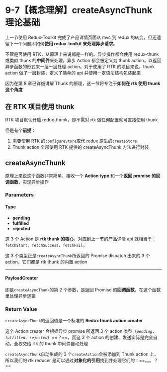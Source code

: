 # 9-7【概念理解】createAsyncThunk 理论基础

上一节使用 Redux-Toolkit 完成了产品详情页面从 mvc 到 redux 的转变，但还遗留下一个问题即如何**使用 redux-toolkit 来处理异步请求**。

不管是否使用 RTK，从原理上来说都是一样的。异步操作都会使用 redux-thunk 或类似 thunk 的**中间件**来处理，异步 Action 都会被定义为 thunk action，以返回异步函数的形式来一层一层处理 action。对于使用了 RTK 的项目来说，thunk action 做了一层封装，定义了简单的 api 并使用一定语法结构包装起来

因为在第 8 章已详细讲解 Thunk 的原理，这一节将专注于**如何在 rtk 使用 thunk 这个角度**



## 在 RTK 项目使用 thunk

RTK 项目默认开启 redux-thunk，即不需对 rtk 做任何配置就可直接使用 thunk

但是有个**前提**：

1. 需要使用 RTK 的`configureStore`取代 redux 原生的`createStore`
2. Thunk action 全部使用 RTK 提供的 createAsyncThunk 方法进行封装



## createAsyncThunk

原理上来说这个函数非常简单，接收一个 **Action type** 和一个**返回 promise 的回调函数**，实现异步操作

### Parameters

#### Type

+ **pending**
+ **fulfilled**
+ **rejected**

这 3 个 Action 是 **rtk thunk 的核心**，对应到上一节的产品详情 api 就相当于：`fetchStart`、`fetchSuccess`、`fetchFail`。

这 3 个类型正是`createAsyncThunk`所返回的 Promise dispatch 出来的 3 个 action，它们都是 rtk thunk 的内置 action

<hr>

#### PayloadCreater

即是`createAsyncThunk`的第 2 个参数，是返回 Promise 的**回调函数**，在这个函数里处理异步逻辑



### Return Value

`createAsyncThunk`的返回值是一个标准的 **Redux thunk action creater**

这个 Action creater 会根据异步 promise 所返回 3 个 action 类型（*`pending`、`fulfilled`、`rejected`*）==？==，而这 3 个 action 的创建、发送实际是完全自动，全权交给 rtk 的 thunk 中间件自动处理

`createAsyncThunk`自动生成的 3 个`createAction`会被添加到 Thunk action 上，所以我们的 rtk reducer 是可以通过**对象化的引用**找到并处理它们的：==。。。？==

